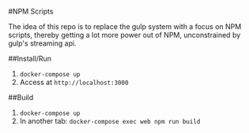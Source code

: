 #NPM Scripts

The idea of this repo is to replace the gulp system with a focus on NPM scripts,
thereby getting a lot more power out of NPM, unconstrained by gulp's streaming api.

##Install/Run

1. `docker-compose up`
2. Access at `http://localhost:3000`

##Build

1. `docker-compose up`
2. In another tab: `docker-compose exec web npm run build`